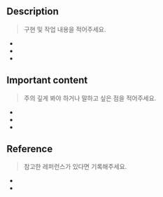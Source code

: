 ## Description

> 구현 및 작업 내용을 적어주세요.

- 
- 
- 

## Important content

> 주의 깊게 봐야 하거나 말하고 싶은 점을 적어주세요.

- 
- 
- 

## Reference

> 참고한 레퍼런스가 있다면 기록해주세요.

- 
- 
